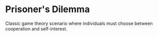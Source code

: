 # Prisoner's Dilemma
Classic game theory scenario where individuals must choose between cooperation and self-interest.
